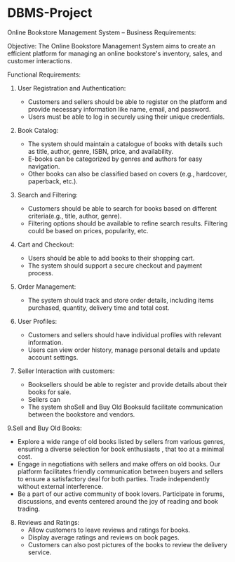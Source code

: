# DBMS-Project

Online Bookstore Management System – Business Requirements:

Objective:
The Online Bookstore Management System aims to create an efficient platform for managing an online bookstore's inventory, sales, and customer interactions.

Functional Requirements:

1. User Registration and Authentication:
   - Customers and sellers should be able to register on the platform and provide necessary information like name, email, and password.
   - Users must be able to log in securely using their unique credentials.

2. Book Catalog:
   - The system should maintain a catalogue of books with details such as title, author, genre, ISBN, price, and availability.
   - E-books can be categorized by genres and authors for easy navigation.
   - Other books can also be classified based on covers (e.g., hardcover, paperback, etc.).

3. Search and Filtering:
   - Customers should be able to search for books based on different criteria(e.g., title, author, genre).
   - Filtering options should be available to refine search results. Filtering could be based on prices, popularity, etc.

4. Cart and Checkout:
   - Users should be able to add books to their shopping cart.
   - The system should support a secure checkout and payment process.

5. Order Management:
   - The system should track and store order details, including items purchased, quantity, delivery time and total cost.

6. User Profiles:
   - Customers and sellers should have individual profiles with relevant information.
   - Users can view order history, manage personal details and update account settings.

7. Seller Interaction with customers:
   - Booksellers should be able to register and provide details about their books for sale.
   - Sellers can 
   - The system shoSell and Buy Old Booksuld facilitate communication between the bookstore and vendors.
   
9.Sell and Buy Old Books:
   - Explore a wide range of old books listed by sellers from various genres, ensuring a diverse selection for book enthusiasts , that too at a minimal cost.
   - Engage in negotiations with sellers and make offers on old books. Our platform facilitates friendly communication between buyers and sellers to ensure a satisfactory deal for both parties. Trade independently without external interference. 
   - Be a part of our active community of book lovers. Participate in forums, discussions, and events centered around the joy of reading and book trading.

8. Reviews and Ratings:
    - Allow customers to leave reviews and ratings for books.
    - Display average ratings and reviews on book pages.
    - Customers can also post pictures of the books to review the delivery service.
